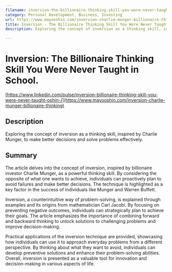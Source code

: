 ```yaml
---
filename: inversion-the-billionaire-thinking-skill-you-were-never-taught-in-school
category: Personal Development, Business, Investing
url: https://www.mayooshin.com/inversion-charlie-munger-billionaire-thinking
title: Inversion - The Billionaire Thinking Skill You Were Never Taught in School.
description: Exploring the concept of inversion as a thinking skill, inspired by Charlie Munger, to make better decisions and solve problems effectively.

---
```


# Inversion: The Billionaire Thinking Skill You Were Never Taught in School.

[https://www.linkedin.com/pulse/inversion-billionaire-thinking-skill-you-were-never-taught-oshin-/](https://www.mayooshin.com/inversion-charlie-munger-billionaire-thinking)

## Description

Exploring the concept of inversion as a thinking skill, inspired by Charlie Munger, to make better decisions and solve problems effectively.

## Summary

The article delves into the concept of inversion, inspired by billionaire investor Charlie Munger, as a powerful thinking skill. By considering the opposite of what one wants to achieve, individuals can proactively plan to avoid failures and make better decisions. The technique is highlighted as a key factor in the success of individuals like Munger and Warren Buffett.

Inversion, a counterintuitive way of problem-solving, is explained through examples and its origins from mathematician Carl Jacobi. By focusing on preventing negative outcomes, individuals can strategically plan to achieve their goals. The article emphasizes the importance of combining forward and backward thinking to unlock solutions to challenging problems and improve decision-making.

Practical applications of the inversion technique are provided, showcasing how individuals can use it to approach everyday problems from a different perspective. By thinking about what they want to avoid, individuals can develop preventive solutions and enhance their problem-solving abilities. Overall, inversion is presented as a valuable tool for innovation and decision-making in various aspects of life.
